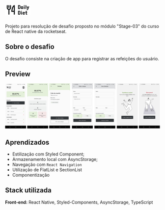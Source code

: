 #  ![logo](./src/assets/logo.png)

Projeto para resolução de desafio proposto no módulo "Stage-03" do curso de React native da rocketseat.

## Sobre o desafio

O desafio consiste na criação de app para registrar as refeições do usuário.


## Preview 

![Preview](./src/assets/preview.png)





## Aprendizados

- Estilização com Styled Component;
- Armazenamento local com AsyncStorage;
- Navegação com `React Navigation`
- Utilização de FlatList e SectionList
- Componentização


## Stack utilizada

**Front-end:** React Native, Styled-Components, AsyncStorage, TypeScript



